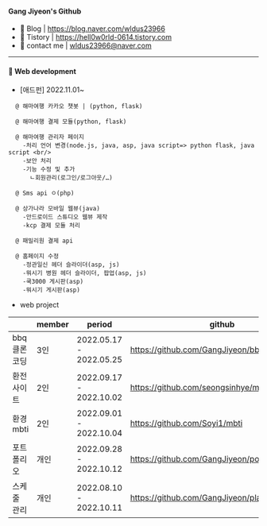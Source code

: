 #### **Gang Jiyeon's Github**

- 🌱 Blog | https://blog.naver.com/wldus23966
- 🤔 Tistory | https://hell0w0rld-0614.tistory.com
- 💬 contact me | wldus23966@naver.com

---
#### **👋 Web development**


- [애드펀] 2022.11.01~ 

 
``` 
  @ 해마여행 카카오 챗봇 | (python, flask)
  
  @ 해마여행 결제 모듈(python, flask) 
  
  @ 해마여행 관리자 페이지 
    -처리 언어 변경(node.js, java, asp, java script=> python flask, java script <br/>
    -보안 처리
    -기능 수정 및 추가 
      ㄴ회원관리(로그인/로그아웃/…) 
      
  @ Sms api ㅇ(php) 
  
  @ 상가나라 모바일 웹뷰(java)
    -안드로이드 스튜디오 웹뷰 제작
    -kcp 결제 모듈 처리 
    
  @ 패밀리원 결제 api
  
  @ 홈페이지 수정
    -정관일신 헤더 슬라이더(asp, js) 
    -뭐시기 병원 헤더 슬라이더, 팝업(asp, js) 
    -쿡3000 게시판(asp) 
    -뭐시기 게시판(asp) 

```




- web project


| | member | period | github | 
| --- | --- | --- | --- | 
| bbq 클론코딩 | 3인 | 2022.05.17 - 2022.05.25 | https://github.com/GangJiyeon/bbq | 
| 환전사이트 | 2인 | 2022.09.17 - 2022.10.02 |https://github.com/seongsinhye/moneyexchange | 
| 환경 mbti | 2인 | 2022.09.01 - 2022.10.04 | https://github.com/Soyi1/mbti | 
| 포트폴리오 | 개인 | 2022.09.28 - 2022.10.12 |https://github.com/GangJiyeon/portfolio_site | 
| 스케줄 관리 | 개인 |2022.08.10 - 2022.10.11 | https://github.com/GangJiyeon/plannerz | 

